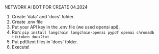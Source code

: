 NETWORK AI BOT FOR CREATE 04.2024

1. Create 'data' and 'docs' folder.
2. Create .env file
3. Put your API key in the .env file (we used openai api).
4. Run: `pip install langchain langchain-openai pypdf openai chromadb tiktoken docx2txt`
5. Put pdf/text files in 'docs' folder.
6. Execute!
